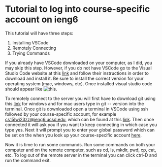 # Tutorial to log into course-specific account on ieng6
This tutorial will have three steps:
  1. Installing VSCode
  2. Remotely Connecting
  3. Trying Commands

If you already have VSCode downloaded on your computer, as I did, you may skip this step. However, if you do not have VSCode go to the Visual Studio Code website at this [link]( https://code.visualstudio.com/) and follow their instructions in order to download and install it. Be sure to install the correct version for your operating system (mac, windows, etc). Once installed visual studio code should appear like ![this](https://imgur.com/1xgUcRe).


To remotely connect to the server you will first have to download git using this [link](https://gitforwindows.org/) for windows and for mac users type in git -- version into the terminal. Once git is downloaded open a terminal in VSCode using ssh followed by your course-specific account, for example cs15lwi23zz@ieng6.ucsd.edu, which can be found at this [link](https://sdacs.ucsd.edu/~icc/index.php). Then once connected it will ask you if you want to keep connecting in which case you type yes. Next it will prompt you to enter your global password which can be set on the when you look up your course-specific account [here](https://sdacs.ucsd.edu/~icc/index.php). 

Now it is time to run some commands. Run some commands on both your computer and on the remote computer, such as cd, ls, mkdir, pwd, cp, cat, etc. To log out of the remote server in the terminal you can click ctrl-D and run the command exit. 
